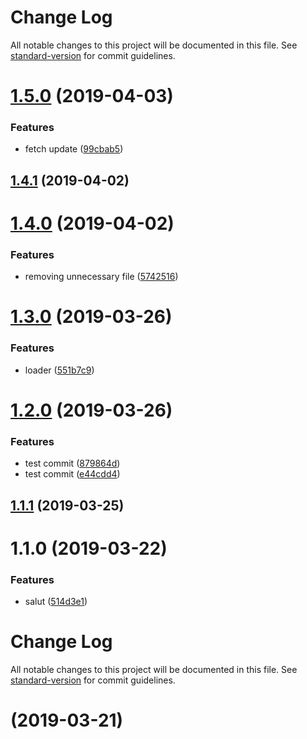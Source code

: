 # Change Log

All notable changes to this project will be documented in this file. See [standard-version](https://github.com/conventional-changelog/standard-version) for commit guidelines.

# [1.5.0](https://github.com/helenen/motus/compare/v1.4.1...v1.5.0) (2019-04-03)


### Features

* fetch update ([99cbab5](https://github.com/helenen/motus/commit/99cbab5))



## [1.4.1](https://github.com/helenen/motus/compare/v1.4.0...v1.4.1) (2019-04-02)



# [1.4.0](https://github.com/helenen/motus/compare/v1.3.0...v1.4.0) (2019-04-02)


### Features

* removing unnecessary file ([5742516](https://github.com/helenen/motus/commit/5742516))



# [1.3.0](https://github.com/helenen/motus/compare/v1.2.0...v1.3.0) (2019-03-26)


### Features

* loader ([551b7c9](https://github.com/helenen/motus/commit/551b7c9))



# [1.2.0](https://github.com/helenen/motus/compare/v1.1.1...v1.2.0) (2019-03-26)


### Features

* test commit ([879864d](https://github.com/helenen/motus/commit/879864d))
* test commit ([e44cdd4](https://github.com/helenen/motus/commit/e44cdd4))



## [1.1.1](https://github.com/helenen/motus/compare/v1.1.0...v1.1.1) (2019-03-25)



# 1.1.0 (2019-03-22)


### Features

* salut ([514d3e1](https://github.com/helenen/motus/commit/514d3e1))



# Change Log

All notable changes to this project will be documented in this file. See [standard-version](https://github.com/conventional-changelog/standard-version) for commit guidelines.

#  (2019-03-21)

